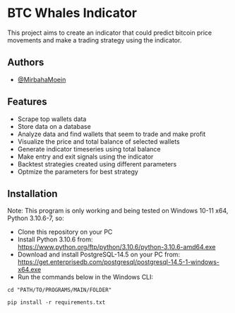 
# BTC Whales Indicator

This project aims to create an indicator that could predict bitcoin price movements and make a trading strategy using the indicator.


## Authors

- [@MirbahaMoein](https://www.github.com/MirbahaMoein)


## Features

- Scrape top wallets data
- Store data on a database
- Analyze data and find wallets that seem to trade and make profit
- Visualize the price and total balance of selected wallets
- Generate indicator timeseries using total balance
- Make entry and exit signals using the indicator
- Backtest strategies created using different parameters
- Optmize the parameters for best strategy

## Installation

Note: This program is only working and being tested on Windows 10-11 x64, Python 3.10.6-7, so:

- Clone this repository on your PC
- Install Python 3.10.6 from: https://www.python.org/ftp/python/3.10.6/python-3.10.6-amd64.exe 
- Download and install PostgreSQL-14.5 on your PC from: https://get.enterprisedb.com/postgresql/postgresql-14.5-1-windows-x64.exe
- Run the commands below in the Windows CLI:
```
cd "PATH/TO/PROGRAMS/MAIN/FOLDER"
```
```
pip install -r requirements.txt
```
